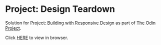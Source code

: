 # Project: Design Teardown

Solution for [Project: Building with Responsive Design](https://www.theodinproject.com/courses/html5-and-css3/lessons/building-with-responsive-design) as part of [The Odin Project](https://www.theodinproject.com).

Click [HERE](https://cypher0.github.io/odin-responsive-design/) to view in browser.
